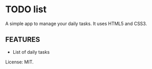 # TODO list
A simple app to manage your daily tasks.
It uses HTML5 and CSS3. 

## FEATURES
* List of daily tasks

License: MIT.
